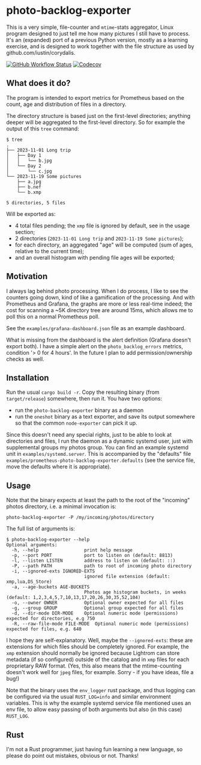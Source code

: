 # photo-backlog-exporter

This is a very simple, file-counter and `mtime`-stats aggregator,
Linux program designed to just tell me how many pictures I still have
to process. It's an (expanded) port of a previous Python version,
mostly as a learning exercise, and is designed to work together with
the file structure as used by github.com/iustin/corydalis.

[![GitHub Workflow Status](https://img.shields.io/github/actions/workflow/status/iustin/photo-backlog-exporter/rust.yml?branch=main)](https://github.com/iustin/pyxattr/actions/workflows/ci.yml)
[![Codecov](https://img.shields.io/codecov/c/github/iustin/photo-backlog-exporter)](https://codecov.io/gh/iustin/photo-backlog-exporter)

## What does it do?

The program is intended to export metrics for Prometheus based on the
count, age and distribution of files in a directory.

The directory structure is based just on the first-level directories; anything
deeper will be aggregated to the first-level directory. So for example
the output of this `tree` command:

```shell
$ tree
.
├── 2023-11-01 Long trip
│   ├── Day 1
│   │   └── b.jpg
│   └── Day 2
│       └── c.jpg
└── 2023-11-19 Some pictures
    ├── a.jpg
    ├── b.nef
    └── b.xmp

5 directories, 5 files
```

Will be exported as:

- 4 total files pending; the `xmp` file is ignored by default, see in
  the usage section;
- 2 directories (`2023-11-01 Long trip` and `2023-11-19 Some
  pictures`);
- for each directory, an aggregated "age" will be computed (sum of
  ages, relative to the current time);
- and an overall histogram with pending file ages will be exported;

## Motivation

I always lag behind photo processing. When I do process, I like to see
the counters going down, kind of like a gamification of the
processing. And with Prometheus and Grafana, the graphs are more or
less real-time indeed; the cost for scanning a ~5K directory tree are
around 15ms, which allows me to poll this on a normal Prometheus poll.

See the `examples/grafana-dashboard.json` file as an example
dashboard.

What is missing from the dashboard is the alert definition (Grafana
doesn't export both). I have a simple alert on the
`photo_backlog_errors` metrics, condition  '> 0 for 4 hours'. In the
future I plan to add permission/ownership checks as well.

## Installation

Run the usual `cargo build -r`. Copy the resulting binary (from
`target/release`) somewhere, then run it. You have two options:

- run the `photo-backlog-exporter` binary as a daemon
- run the `oneshot` binary as a text exporter, and save its
  output somewhere so that the common `node-exporter` can pick it up.

Since this doesn't need any special rights, just to be able to look at
directories and files, I run the daemon as a dynamic systemd user, just
with supplemental groups my photos group. You can find an example
systemd unit in `examples/systemd.server`. This is accompanied by the
"defaults" file `examples/prometheus-photo-backlog-exporter.defaults`
(see the service file, move the defaults where it is appropriate).

## Usage

Note that the binary expects at least the path to the root of the
"incoming" photos directory, i.e. a minimal invocation is:

```shell
photo-backlog-exporter -P /my/incoming/photos/directory
```

The full list of arguments is:

```shell
$ photo-backlog-exporter --help
Optional arguments:
  -h, --help                 print help message
  -p, --port PORT            port to listen on (default: 8813)
  -l, --listen LISTEN        address to listen on (default: ::)
  -P, --path PATH            path to root of incoming photo directory
  -i, --ignored-exts IGNORED-EXTS
                             ignored file extension (default: xmp,lua,DS_Store)
  -a, --age-buckets AGE-BUCKETS
                             Photos age histogram buckets, in weeks (default: 1,2,3,4,5,7,10,13,17,20,26,30,35,52,104)
  -o, --owner OWNER          Optional owner expected for all files
  -g, --group GROUP          Optional group expected for all files
  -d, --dir-mode DIR-MODE    Optional numeric mode (permissions) expected for directories, e.g 750
  -R, --raw-file-mode FILE-MODE  Optional numeric mode (permissions) expected for files, e.g. 640

```

I hope they are self-explanatory. Well, maybe the `--ignored-exts`:
these are extensions for which files should be completely
ignored. For example, the `xmp` extension should normally be ignored
because Lightrom can store metadata (if so configured) outside of the
catalog and in `xmp` files for each proprietary RAW format. (Yes, this
also means that the mtime-counting doesn't work well for `jpeg` files,
for example. Sorry - if you have ideas, file a bug!)

Note that the binary uses the `env_logger` rust package, and thus
logging can be configured via the usual `RUST_LOG=info` and similar
environment variables. This is why the example systemd service file
mentioned uses an env file, to allow easy passing of both arguments
but also (in this case) `RUST_LOG`.

## Rust

I'm not a Rust programmer, just having fun learning a new language, so
please do point out mistakes, obvious or not. Thanks!
